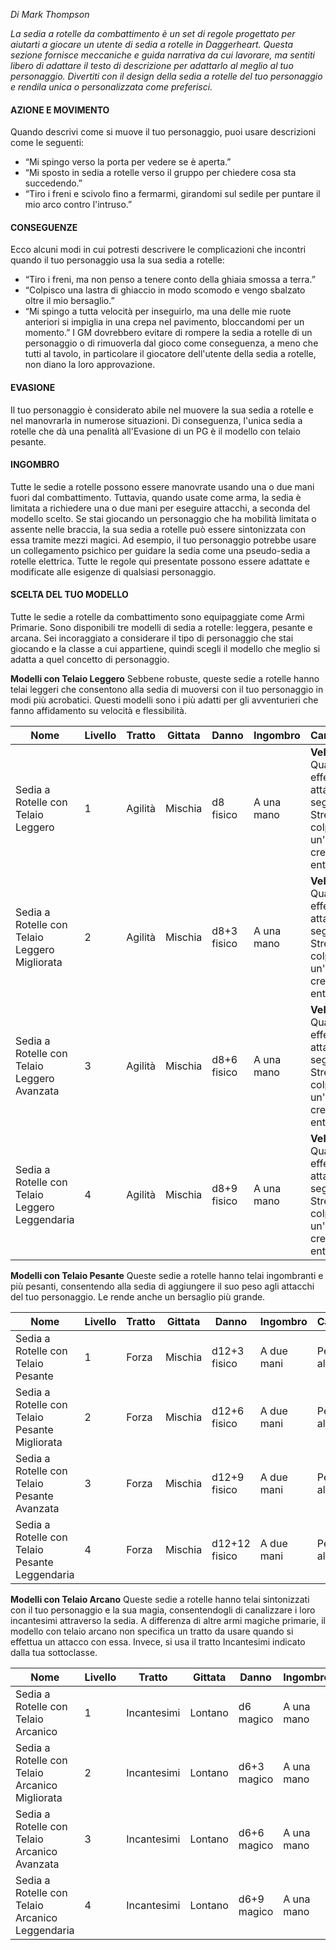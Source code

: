 *Di Mark Thompson*

*La sedia a rotelle da combattimento è un set di regole progettato per aiutarti a giocare un utente di sedia a rotelle in Daggerheart. Questa sezione fornisce meccaniche e guida narrativa da cui lavorare, ma sentiti libero di adattare il testo di descrizione per adattarlo al meglio al tuo personaggio. Divertiti con il design della sedia a rotelle del tuo personaggio e rendila unica o personalizzata come preferisci.*

#### AZIONE E MOVIMENTO
Quando descrivi come si muove il tuo personaggio, puoi usare descrizioni come le seguenti:
- “Mi spingo verso la porta per vedere se è aperta.”
- “Mi sposto in sedia a rotelle verso il gruppo per chiedere cosa sta succedendo.”
- “Tiro i freni e scivolo fino a fermarmi, girandomi sul sedile per puntare il mio arco contro l'intruso.”

#### CONSEGUENZE
Ecco alcuni modi in cui potresti descrivere le complicazioni che incontri quando il tuo personaggio usa la sua sedia a rotelle:
- “Tiro i freni, ma non penso a tenere conto della ghiaia smossa a terra.”
- “Colpisco una lastra di ghiaccio in modo scomodo e vengo sbalzato oltre il mio bersaglio.”
- “Mi spingo a tutta velocità per inseguirlo, ma una delle mie ruote anteriori si impiglia in una crepa nel pavimento, bloccandomi per un momento.”
I GM dovrebbero evitare di rompere la sedia a rotelle di un personaggio o di rimuoverla dal gioco come conseguenza, a meno che tutti al tavolo, in particolare il giocatore dell'utente della sedia a rotelle, non diano la loro approvazione.

#### EVASIONE
Il tuo personaggio è considerato abile nel muovere la sua sedia a rotelle e nel manovrarla in numerose situazioni. Di conseguenza, l'unica sedia a rotelle che dà una penalità all'Evasione di un PG è il modello con telaio pesante.

#### INGOMBRO
Tutte le sedie a rotelle possono essere manovrate usando una o due mani fuori dal combattimento. Tuttavia, quando usate come arma, la sedia è limitata a richiedere una o due mani per eseguire attacchi, a seconda del modello scelto. Se stai giocando un personaggio che ha mobilità limitata o assente nelle braccia, la sua sedia a rotelle può essere sintonizzata con essa tramite mezzi magici. Ad esempio, il tuo personaggio potrebbe usare un collegamento psichico per guidare la sedia come una pseudo-sedia a rotelle elettrica. Tutte le regole qui presentate possono essere adattate e modificate alle esigenze di qualsiasi personaggio.

#### SCELTA DEL TUO MODELLO
Tutte le sedie a rotelle da combattimento sono equipaggiate come Armi Primarie. Sono disponibili tre modelli di sedia a rotelle: leggera, pesante e arcana. Sei incoraggiato a considerare il tipo di personaggio che stai giocando e la classe a cui appartiene, quindi scegli il modello che meglio si adatta a quel concetto di personaggio.

**Modelli con Telaio Leggero**
Sebbene robuste, queste sedie a rotelle hanno telai leggeri che consentono alla sedia di muoversi con il tuo personaggio in modi più acrobatici. Questi modelli sono i più adatti per gli avventurieri che fanno affidamento su velocità e flessibilità.

| Nome                                           | Livello | Tratto  | Gittata | Danno       | Ingombro   | Caratteristica                                                                                               |
| ---------------------------------------------- | ------- | ------- | ------- | ----------- | ---------- | ------------------------------------------------------------------------------------------------------------ |
| Sedia a Rotelle con Telaio Leggero             | 1       | Agilità | Mischia | d8 fisico   | A una mano | **Veloce**: Quando effettui un attacco, puoi segnare uno Stress per colpire un'altra creatura entro gittata. |
| Sedia a Rotelle con Telaio Leggero Migliorata  | 2       | Agilità | Mischia | d8+3 fisico | A una mano | **Veloce**: Quando effettui un attacco, puoi segnare uno Stress per colpire un'altra creatura entro gittata. |
| Sedia a Rotelle con Telaio Leggero Avanzata    | 3       | Agilità | Mischia | d8+6 fisico | A una mano | **Veloce**: Quando effettui un attacco, puoi segnare uno Stress per colpire un'altra creatura entro gittata. |
| Sedia a Rotelle con Telaio Leggero Leggendaria | 4       | Agilità | Mischia | d8+9 fisico | A una mano | **Veloce**: Quando effettui un attacco, puoi segnare uno Stress per colpire un'altra creatura entro gittata. |
**Modelli con Telaio Pesante**
Queste sedie a rotelle hanno telai ingombranti e più pesanti, consentendo alla sedia di aggiungere il suo peso agli attacchi del tuo personaggio. Le rende anche un bersaglio più grande.

| Nome                                           | Livello | Tratto | Gittata | Danno         | Ingombro   | Caratteristica           |
| ---------------------------------------------- | ------- | ------ | ------- | ------------- | ---------- | ------------------------ |
| Sedia a Rotelle con Telaio Pesante             | 1       | Forza  | Mischia | d12+3 fisico  | A due mani | Pesante: -1 all'Evasione |
| Sedia a Rotelle con Telaio Pesante Migliorata  | 2       | Forza  | Mischia | d12+6 fisico  | A due mani | Pesante: -1 all'Evasione |
| Sedia a Rotelle con Telaio Pesante Avanzata    | 3       | Forza  | Mischia | d12+9 fisico  | A due mani | Pesante: -1 all'Evasione |
| Sedia a Rotelle con Telaio Pesante Leggendaria | 4       | Forza  | Mischia | d12+12 fisico | A due mani | Pesante: -1 all'Evasione |
**Modelli con Telaio Arcano**
Queste sedie a rotelle hanno telai sintonizzati con il tuo personaggio e la sua magia, consentendogli di canalizzare i loro incantesimi attraverso la sedia. A differenza di altre armi magiche primarie, il modello con telaio arcano non specifica un tratto da usare quando si effettua un attacco con essa. Invece, si usa il tratto Incantesimi indicato dalla tua sottoclasse.

| Nome                                            | Livello | Tratto    | Gittata | Danno       | Ingombro   | Caratteristica                     |
| ----------------------------------------------- | ------- | --------- | ------- | ----------- | ---------- | ---------------------------------- |
| Sedia a Rotelle con Telaio Arcanico             | 1       | Incantesimi | Lontano | d6 magico   | A una mano | Affidabile: +1 ai tiri per colpire |
| Sedia a Rotelle con Telaio Arcanico Migliorata  | 2       | Incantesimi | Lontano | d6+3 magico | A una mano | Affidabile: +1 ai tiri per colpire |
| Sedia a Rotelle con Telaio Arcanico Avanzata    | 3       | Incantesimi | Lontano | d6+6 magico | A una mano | Affidabile: +1 ai tiri per colpire |
| Sedia a Rotelle con Telaio Arcanico Leggendaria | 4       | Incantesimi | Lontano | d6+9 magico | A una mano | Affidabile: +1 ai tiri per colpire |
